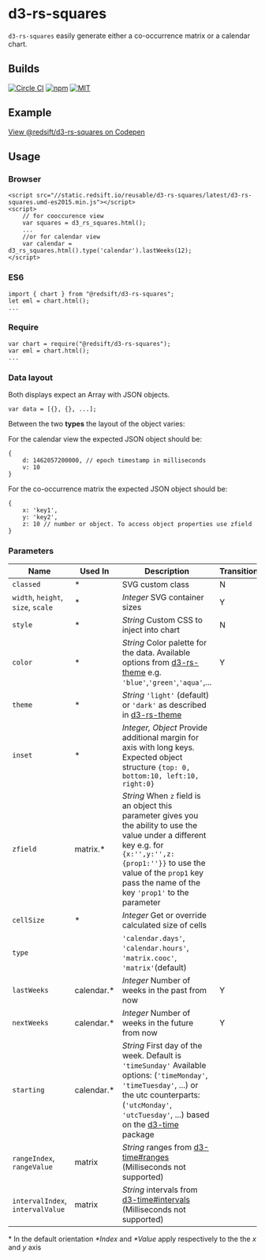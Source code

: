 # d3-rs-squares

`d3-rs-squares` easily generate either a co-occurrence matrix or a calendar chart.

## Builds

[![Circle CI](https://circleci.com/gh/redsift/d3-rs-squares.svg?style=svg)](https://circleci.com/gh/redsift/d3-rs-squares)
[![npm](https://img.shields.io/npm/v/@redsift/d3-rs-squares.svg?style=flat-square)](https://www.npmjs.com/package/@redsift/d3-rs-squares)
[![MIT](https://img.shields.io/badge/license-MIT-blue.svg?style=flat-square)](https://raw.githubusercontent.com/redsift/d3-rs-squares/master/LICENSE)

## Example

[View @redsift/d3-rs-squares on Codepen](https://....)

## Usage

### Browser
	
	<script src="//static.redsift.io/reusable/d3-rs-squares/latest/d3-rs-squares.umd-es2015.min.js"></script>
	<script>
		// for cooccurence view
		var squares = d3_rs_squares.html();
		...
		//or for calendar view
		var calendar = d3_rs_squares.html().type('calendar').lastWeeks(12);
	</script>
### ES6

	import { chart } from "@redsift/d3-rs-squares";
	let eml = chart.html();
	...
	
### Require

	var chart = require("@redsift/d3-rs-squares");
	var eml = chart.html();
	...

### Data layout
Both displays expect an Array with JSON objects. 

	var data = [{}, {}, ...];

Between the two **types** the layout of the object varies:

For the calendar view the expected JSON object should be:

	{
		d: 1462057200000, // epoch timestamp in milliseconds 
		v: 10
	}

For the co-occurrence matrix the expected JSON object should be:

	{
		x: 'key1', 
		y: 'key2',
		z: 10 // number or object. To access object properties use zfield
	}

### Parameters

|Name|Used In|Description|Transition|
|----|--------|----------|----------|
|`classed`|* |SVG custom class|N|
|`width`, `height`, `size`, `scale`|* | *Integer* SVG container sizes|Y
|`style`|* | *String* Custom CSS to inject into chart| N
|`color`|* | *String* Color palette for the data. Available options from [d3-rs-theme](https://github.com/Redsift/d3-rs-theme#presentation-color-palette) e.g. `'blue'`,`'green'`,`'aqua'`,... | Y|
|`theme`|* | *String* `'light'` (default) or `'dark'` as described in [d3-rs-theme](https://github.com/Redsift/d3-rs-theme)
|`inset`|* |  *Integer, Object* Provide additional margin for axis with long keys. Expected object structure `{top: 0, bottom:10, left:10, right:0}`| |
|`zfield`| matrix.* |*String* When `z` field is an object this parameter gives you the ability to use the value under a different key e.g. for `{x:'',y:'',z:{prop1:''}}` to use the value of the `prop1` key pass the name of the key `'prop1'` to the parameter| |
|`cellSize`|* | *Integer* Get or override calculated size of cells | |
|`type`| |`'calendar.days'`, `'calendar.hours'`, `'matrix.cooc'`, `'matrix'`(default)|
|`lastWeeks`| calendar.* | *Integer* Number of weeks in the past from now | Y|
|`nextWeeks`| calendar.* | *Integer* Number of weeks in the future from now | Y |
|`starting`| calendar.* | *String* First day of the week. Default is `'timeSunday'` Available options: (`'timeMonday'`, `'timeTuesday'`, ...) or the utc counterparts: (`'utcMonday'`, `'utcTuesday'`, ...) based on the [d3-time](https://github.com/d3/d3-time) package| |
|`rangeIndex`, `rangeValue`| matrix | *String* ranges from [d3-time#ranges](https://github.com/d3/d3-time#ranges) (Milliseconds not supported) | |
|`intervalIndex`, `intervalValue`| matrix | *String* intervals from [d3-time#intervals](https://github.com/d3/d3-time#https://github.com/d3/d3-time#intervals) (Milliseconds not supported) | |


\* In the default orientation *\*Index* and *\*Value* apply respectively to the the *x* and *y* axis 